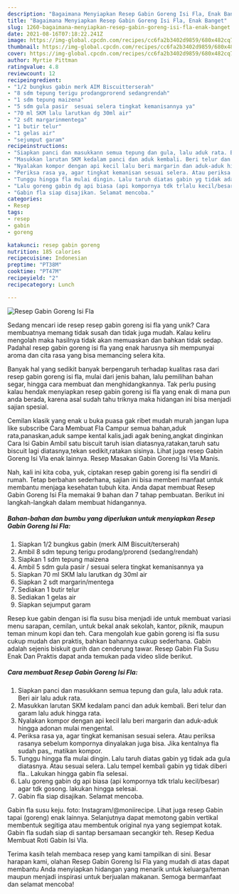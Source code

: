 ```yaml
---
description: "Bagaimana Menyiapkan Resep Gabin Goreng Isi Fla, Enak Banget"
title: "Bagaimana Menyiapkan Resep Gabin Goreng Isi Fla, Enak Banget"
slug: 1260-bagaimana-menyiapkan-resep-gabin-goreng-isi-fla-enak-banget
date: 2021-08-16T07:18:22.241Z
image: https://img-global.cpcdn.com/recipes/cc6fa2b3402d9859/680x482cq70/resep-gabin-goreng-isi-fla-foto-resep-utama.jpg
thumbnail: https://img-global.cpcdn.com/recipes/cc6fa2b3402d9859/680x482cq70/resep-gabin-goreng-isi-fla-foto-resep-utama.jpg
cover: https://img-global.cpcdn.com/recipes/cc6fa2b3402d9859/680x482cq70/resep-gabin-goreng-isi-fla-foto-resep-utama.jpg
author: Myrtie Pittman
ratingvalue: 4.8
reviewcount: 12
recipeingredient:
- "1/2 bungkus gabin merk AIM Biscuitterserah"
- "8 sdm tepung terigu prodangprorend sedangrendah"
- "1 sdm tepung maizena"
- "5 sdm gula pasir  sesuai selera tingkat kemanisannya ya"
- "70 ml SKM lalu larutkan dg 30ml air"
- "2 sdt margarinmentega"
- "1 butir telur"
- "1 gelas air"
- "sejumput garam"
recipeinstructions:
- "Siapkan panci dan masukkann semua tepung dan gula, lalu aduk rata. Beri air lalu aduk rata."
- "Masukkan larutan SKM kedalam panci dan aduk kembali. Beri telur dan garam lalu aduk hingga rata."
- "Nyalakan kompor dengan api kecil lalu beri margarin dan aduk-aduk hingga adonan mulai mengental."
- "Periksa rasa ya, agar tingkat kemanisan sesuai selera. Atau periksa rasanya sebelum kompornya dinyalakan juga bisa. Jika kentalnya fla sudah pas,, matikan kompor."
- "Tunggu hingga fla mulai dingin. Lalu taruh diatas gabin yg tidak ada gula diatasnya. Atau sesuai selera. Lalu tempel kembali gabin yg tidak diberi fla.. Lakukan hingga gabin fla selesai."
- "Lalu goreng gabin dg api biasa (api kompornya tdk trlalu kecil/besar) agar tdk gosong. lakukan hingga selesai."
- "Gabin fla siap disajikan. Selamat mencoba."
categories:
- Resep
tags:
- resep
- gabin
- goreng

katakunci: resep gabin goreng 
nutrition: 185 calories
recipecuisine: Indonesian
preptime: "PT38M"
cooktime: "PT47M"
recipeyield: "2"
recipecategory: Lunch

---
```



![Resep Gabin Goreng Isi Fla](https://img-global.cpcdn.com/recipes/cc6fa2b3402d9859/680x482cq70/resep-gabin-goreng-isi-fla-foto-resep-utama.jpg)

Sedang mencari ide resep resep gabin goreng isi fla yang unik? Cara membuatnya memang tidak susah dan tidak juga mudah. Kalau keliru mengolah maka hasilnya tidak akan memuaskan dan bahkan tidak sedap. Padahal resep gabin goreng isi fla yang enak harusnya sih mempunyai aroma dan cita rasa yang bisa memancing selera kita.

Banyak hal yang sedikit banyak berpengaruh terhadap kualitas rasa dari resep gabin goreng isi fla, mulai dari jenis bahan, lalu pemilihan bahan segar, hingga cara membuat dan menghidangkannya. Tak perlu pusing kalau hendak menyiapkan resep gabin goreng isi fla yang enak di mana pun anda berada, karena asal sudah tahu triknya maka hidangan ini bisa menjadi sajian spesial.

Cemilan klasik yang enak u buka puasa gak ribet mudah murah jangan lupa like subscribe Cara Membuat Fla Campur semua bahan,aduk rata,panaskan,aduk sampe kental kalis,jadi agak bening,angkat dinginkan Cara Isi Gabin Ambil satu biscuit taruh isian diatasnya,ratakan,taruh satu biscuit lagi diatasnya,tekan sedikit,ratakan sisinya. Lihat juga resep Gabin Goreng Isi Vla enak lainnya. Resep Masakan Gabin Goreng Isi Vla Manis.


Nah, kali ini kita coba, yuk, ciptakan resep gabin goreng isi fla sendiri di rumah. Tetap berbahan sederhana, sajian ini bisa memberi manfaat untuk membantu menjaga kesehatan tubuh kita. Anda dapat membuat Resep Gabin Goreng Isi Fla memakai 9 bahan dan 7 tahap pembuatan. Berikut ini langkah-langkah dalam membuat hidangannya.

<!--inarticleads1-->

##### Bahan-bahan dan bumbu yang diperlukan untuk menyiapkan Resep Gabin Goreng Isi Fla:

1. Siapkan 1/2 bungkus gabin (merk AIM Biscuit/terserah)
1. Ambil 8 sdm tepung terigu prodang/prorend (sedang/rendah)
1. Siapkan 1 sdm tepung maizena
1. Ambil 5 sdm gula pasir / sesuai selera tingkat kemanisannya ya
1. Siapkan 70 ml SKM lalu larutkan dg 30ml air
1. Siapkan 2 sdt margarin/mentega
1. Sediakan 1 butir telur
1. Sediakan 1 gelas air
1. Siapkan sejumput garam


Resep kue gabin dengan isi fla susu bisa menjadi ide untuk membuat variasi menu sarapan, cemilan, untuk bekal anak sekolah, kantor, piknik, maupun teman minum kopi dan teh. Cara mengolah kue gabin goreng isi fla susu cukup mudah dan praktis, bahkan bahannya cukup sederhana. Gabin adalah sejenis biskuit gurih dan cenderung tawar. Resep Gabin Fla Susu Enak Dan Praktis dapat anda temukan pada video slide berikut. 

<!--inarticleads2-->

##### Cara membuat Resep Gabin Goreng Isi Fla:

1. Siapkan panci dan masukkann semua tepung dan gula, lalu aduk rata. Beri air lalu aduk rata.
1. Masukkan larutan SKM kedalam panci dan aduk kembali. Beri telur dan garam lalu aduk hingga rata.
1. Nyalakan kompor dengan api kecil lalu beri margarin dan aduk-aduk hingga adonan mulai mengental.
1. Periksa rasa ya, agar tingkat kemanisan sesuai selera. Atau periksa rasanya sebelum kompornya dinyalakan juga bisa. Jika kentalnya fla sudah pas,, matikan kompor.
1. Tunggu hingga fla mulai dingin. Lalu taruh diatas gabin yg tidak ada gula diatasnya. Atau sesuai selera. Lalu tempel kembali gabin yg tidak diberi fla.. Lakukan hingga gabin fla selesai.
1. Lalu goreng gabin dg api biasa (api kompornya tdk trlalu kecil/besar) agar tdk gosong. lakukan hingga selesai.
1. Gabin fla siap disajikan. Selamat mencoba.


Gabin fla susu keju. foto: Instagram/@moniirecipe. Lihat juga resep Gabin tapai (goreng) enak lainnya. Selanjutnya dapat memotong gabin vertikal membentuk segitiga atau membentuk original nya yang segiempat kotak. Gabin fla sudah siap di santap bersamaan secangkir teh. Resep Kedua Membuat Roti Gabin Isi Vla. 

Terima kasih telah membaca resep yang kami tampilkan di sini. Besar harapan kami, olahan Resep Gabin Goreng Isi Fla yang mudah di atas dapat membantu Anda menyiapkan hidangan yang menarik untuk keluarga/teman maupun menjadi inspirasi untuk berjualan makanan. Semoga bermanfaat dan selamat mencoba!
